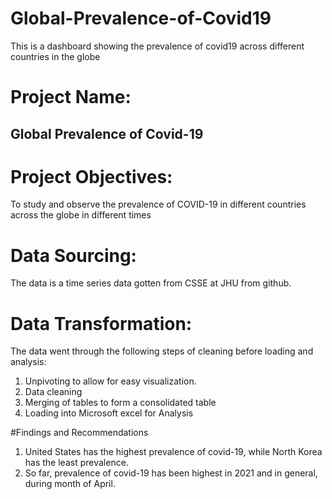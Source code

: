 # Global-Prevalence-of-Covid19
This is a dashboard showing the prevalence of  covid19 across different countries in the globe
# Project Name: 
## Global Prevalence of Covid-19


# Project Objectives: 
To study and observe the prevalence of COVID-19 in different countries across the globe in different times


# Data Sourcing: 
The data is a time series data gotten from CSSE at JHU from github.


# Data Transformation: 
The data went through the following steps of cleaning before loading and analysis: 
1. Unpivoting to allow for easy visualization. 
2. Data cleaning
3. Merging of tables to form a consolidated table
4. Loading into Microsoft excel for Analysis 


#Findings and Recommendations
1. United States has the highest prevalence of covid-19, while North Korea has the least prevalence.
2. So far, prevalence of covid-19 has been highest in 2021 and in general, during month of April.
